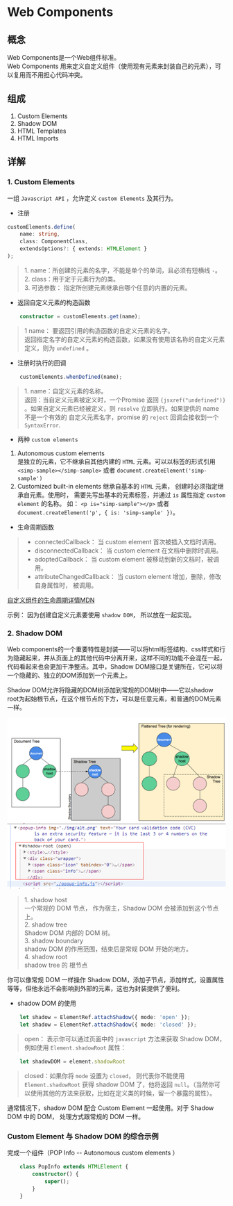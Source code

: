 # Web Components  

## 概念  
Web Components是一个Web组件标准。  
Web Components 用来定义自定义组件（使用现有元素来封装自己的元素），可以复用而不用担心代码冲突。


## 组成
1. Custom Elements
2. Shadow DOM
3. HTML Templates
4. HTML Imports  

## 详解
### 1. Custom Elements  
一组 `Javascript API` ，允许定义 `custom Elements` 及其行为。  

+ 注册
```ts
customElements.define(
    name: string,
    class: ComponentClass,
    extendsOptions?: { extends: HTMLElement }
);
```
>1\. name：所创建的元素的名字，不能是单个的单词，且必须有短横线 `-`。  
2\. class：用于定于元素行为的类。  
3\. 可选参数： 指定所创建元素继承自哪个任意的内置的元素。  

+ 返回自定义元素的构造函数
```ts
    constructor = customElements.get(name);
```
>1 name： 要返回引用的构造函数的自定义元素的名字。  
返回指定名字的自定义元素的构造函数，如果没有使用该名称的自定义元素定义，则为 `undefined` 。

+ 注册时执行的回调
```ts
    customElements.whenDefined(name);
```
>1\. name：自定义元素的名称。  
返回：当自定义元素被定义时，一个Promise 返回 `{jsxref("undefined")}` 。如果自定义元素已经被定义，则 `resolve` 立即执行。如果提供的 name 不是一个有效的 自定义元素名字，promise 的 `reject` 回调会接收到一个 `SyntaxError`.

+ 两种 `custom elements`
1. Autonomous custom elements  
是独立的元素，它不继承自其他内建的 `HTML` 元素。可以以标签的形式引用 `<simp-sample></simp-sample>` 或者 `document.createElement('simp-sample')`
2. Customized built-in elements
继承自基本的 `HTML` 元素， 创建时必须指定继承自元素。使用时， 需要先写出基本的元素标签，并通过 `is` 属性指定 `custom element` 的名称。 如： `<p is="simp-sample"></p>` 或者 `document.createElement('p', { is: 'simp-sample' })`。

+ 生命周期函数  
>+ connectedCallback： 当 custom element 首次被插入文档时调用。
>+ disconnectedCallback： 当 custom element 在文档中删除时调用。
>+ adoptedCallback： 当 custom element 被移动到新的文档时，被调用。
>+ attributeChangedCallback： 当 custom element 增加，删除，修改自身属性时， 被调用。  

[自定义组件的生命周期详情MDN](https://developer.mozilla.org/zh-CN/docs/Web/Web_Components/Using_custom_elements#%E4%BD%BF%E7%94%A8%E7%94%9F%E5%91%BD%E5%91%A8%E6%9C%9F%E5%9B%9E%E8%B0%83%E5%87%BD%E6%95%B0)

示例： 因为创建自定义元素要使用 `shadow DOM`， 所以放在一起实现。

### 2. Shadow DOM
Web components的一个重要特性是封装——可以将html标签结构、css样式和行为隐藏起来，并从页面上的其他代码中分离开来，这样不同的功能不会混在一起，代码看起来也会更加干净整洁。其中，Shadow DOM接口是关键所在，它可以将一个隐藏的、独立的DOM添加到一个元素上。

Shadow DOM允许将隐藏的DOM树添加到常规的DOM树中——它以shadow root为起始根节点，在这个根节点的下方，可以是任意元素，和普通的DOM元素一样。

![shadow DOM](./images/shadow-dom.png)
![shadow DOM HTML](./images/shadow-dom2.png)

>1\. shadow host  
一个常规的 DOM 节点， 作为宿主，Shadow DOM 会被添加到这个节点上。  
2\. shadow tree  
Shadow DOM 内部的 DOM 树。  
3\. shadow boundary  
shadow DOM 的作用范围，结束后是常规 DOM 开始的地方。  
4\. shadow root  
shadow tree 的 根节点

你可以像常规 DOM 一样操作 Shadow DOM，添加子节点，添加样式，设置属性等等，但他永远不会影响到外部的元素，这也为封装提供了便利。

+ shadow DOM 的使用
```ts
    let shadow = ElementRef.attachShadow({ mode: 'open' });
    let shadow = ElementRef.attachShadow({ mode: 'closed' });
```

> open： 表示你可以通过页面中的 `javascript` 方法来获取 Shadow DOM，例如使用 `Element.shadowRoot` 属性：
```ts
    let shadowDOM = element.shadowRoot
```
> closed：如果你将 `mode` 设置为 `closed`， 则代表你不能使用 `Element.shadowRoot` 获得 shadow DOM 了，他将返回 `null`。（当然你可以使用其他的方法来获取，比如在定义类的时候，留一个暴露的属性）。 

通常情况下，shadow DOM 配合 Custom Element 一起使用。对于 Shadow DOM 中的 DOM， 处理方式跟常规的 DOM 一样。

### Custom Element 与 Shadow DOM 的综合示例  
完成一个组件（POP Info -- Autonomous custom elements ） 
```ts
    class PopInfo extends HTMLElement {
        constructor() {
            super();
        }
    }
```



